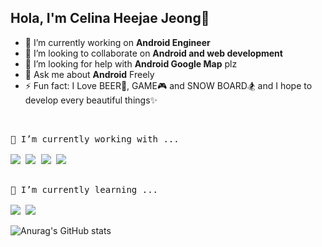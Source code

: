 ## Hola, I'm Celina Heejae Jeong👋

- 🔭 I’m currently working on **Android Engineer**
- 👯 I’m looking to collaborate on **Android and web development**
- 🤔 I’m looking for help with **Android Google Map** plz
- 💬 Ask me about **Android** Freely
- ⚡ Fun fact: I Love BEER🍺, GAME🎮 and SNOW BOARD🏂 and I hope to develop every beautiful things✨ 


<br>

<pre>
🔭 I’m currently working with ...

<a href="https://developer.android.com" target="_blank"><img src="https://img.shields.io/badge/Android-3DDC84?style=flat-square&logo=Android&logoColor=white"/></a> <a href="" target="_blank"><img src="https://img.shields.io/badge/gradle-02303A?style=flat-square&logo=gradle&logoColor=white"/></a> <a href="https://www.java.com/" target="_blank"><img src="https://img.shields.io/badge/Java-007396?style=flat-square&logo=Java&logoColor=white"/></a> <a href="https://kotlinlang.org" target="_blank"><img src="https://img.shields.io/badge/Kotlin-7F52FF?style=flat-square&logo=Kotlin&logoColor=white"/></a> 

</pre> 
</pre>

<pre>
🌱 I’m currently learning ...

<a href="https://www.reactjs.org" target="_blank"><img src="https://img.shields.io/badge/React-61DAFB?style=flat-square&logo=React&logoColor=white"/></a> <img src="https://img.shields.io/badge/styled-components-DB7093?style=flat-square&logo=styled-components&logoColor=white"/>
</pre>


![Anurag's GitHub stats](https://github-readme-stats.vercel.app/api?username=heejaedev&theme=default&show_icons=true)
